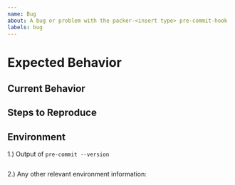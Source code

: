 ```yaml
---
name: Bug
about: A bug or problem with the packer-<insert type> pre-commit-hook
labels: bug
---
```


<!-- Please provide a general summary of the issue in the Title above -->

# Expected Behavior

<!-- Explain what you expect to happen -->

## Current Behavior

<!-- Explain what actually happens -->

## Steps to Reproduce

<!-- Explain how to reproduce the problem -->
<!-- If relevant, include code, screenshots or links -->

## Environment

1.) Output of `pre-commit --version`

```sh

```

2.) Any other relevant environment information:

```sh

```
